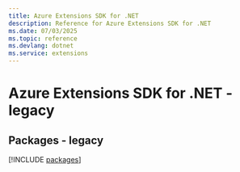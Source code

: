 ```yaml
---
title: Azure Extensions SDK for .NET
description: Reference for Azure Extensions SDK for .NET
ms.date: 07/03/2025
ms.topic: reference
ms.devlang: dotnet
ms.service: extensions
---
```

# Azure Extensions SDK for .NET - legacy
## Packages - legacy
[!INCLUDE [packages](extensions-index.md)]